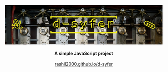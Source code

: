<p align="center">
  <br><img src="images/d-syfer.png"><br><br>
  <b>A simple JavaScript project</b><br><br>
  <a href="https://rashil2000.github.io/d-syfer">rashil2000.github.io/d-syfer</a>
</p>
